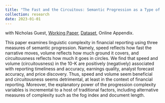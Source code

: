 ```yaml
---
title: "The Fast and the Circuitous: Semantic Progression as a Type of Disclosure Complexity"
collection: research
date: 2023-01-01
---
```


with Nicholas Guest, [Working Paper](https://papers.ssrn.com/sol3/papers.cfm?abstract_id=4098951), [Dataset](https://charlesyan1.github.io/datasets/circuitousness/), Online Appendix.

This paper examines linguistic complexity in financial reporting using three measures of semantic progression. Namely, speed reflects how fast the narrative moves, volume reflects how much ground it covers, and circuitousness reflects how much it goes in circles. We find that speed and volume (circuitousness) in the 10-K are positively (negatively) associated with reporting timeliness and accuracy, earnings quality, analyst forecast accuracy, and price discovery. Thus, speed and volume seem beneficial and circuitousness seems detrimental, at least in the context of financial reporting. Moreover, the explanatory power of the progression complexity variables is incremental to a host of traditional factors, including alternative measures of complexity such as the fog index and document length.


